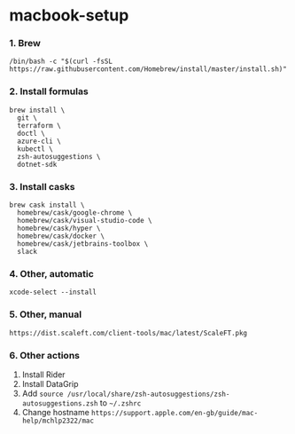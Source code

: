 # macbook-setup

### 1. Brew
```
/bin/bash -c "$(curl -fsSL https://raw.githubusercontent.com/Homebrew/install/master/install.sh)"
```

### 2. Install formulas
```
brew install \
  git \
  terraform \
  doctl \
  azure-cli \
  kubectl \
  zsh-autosuggestions \
  dotnet-sdk
```

### 3. Install casks
```
brew cask install \
  homebrew/cask/google-chrome \
  homebrew/cask/visual-studio-code \
  homebrew/cask/hyper \
  homebrew/cask/docker \
  homebrew/cask/jetbrains-toolbox \
  slack
```

### 4. Other, automatic
```
xcode-select --install
```

### 5. Other, manual
```
https://dist.scaleft.com/client-tools/mac/latest/ScaleFT.pkg
```

### 6. Other actions
1. Install Rider
2. Install DataGrip
3. Add `source /usr/local/share/zsh-autosuggestions/zsh-autosuggestions.zsh` to `~/.zshrc`
4. Change hostname `https://support.apple.com/en-gb/guide/mac-help/mchlp2322/mac`
